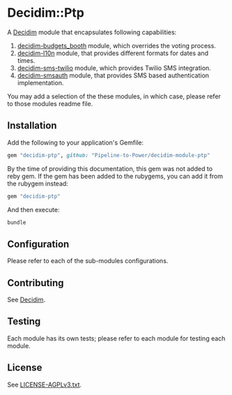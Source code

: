 # Decidim::Ptp

A [Decidim](https://github.com/decidim/decidim) module that encapsulates following capabilities:
1. [decidim-budgets_booth](./decidim-budgets_booth) module, which overrides the voting process.
2. [decidim-l10n](./decidim-l10n) module, that provides different formats for dates and times.
3. [decidim-sms-twilio](./decidim-sms-twilio) module, which provides Twilio SMS integration.
4. [decidim-smsauth](./decidim-smsauth) module, that provides SMS based authentication implementation.

You may add a selection of the these modules, in which case, please refer to those modules readme file.

## Installation

Add the following to your application's Gemfile:

```ruby
gem "decidim-ptp", github: "Pipeline-to-Power/decidim-module-ptp"
```
By the time of providing this documentation, this gem was not added to reby gem. If the gem has been added to the
rubygems, you can add it from the rubygem instead:

```ruby
gem "decidim-ptp"
```
And then execute:

```bash
bundle
```

## Configuration

Please refer to each of the sub-modules configurations.

## Contributing

See [Decidim](https://github.com/decidim/decidim).

## Testing

Each module has its own tests; please refer to each module for testing each module.

## License

See [LICENSE-AGPLv3.txt](LICENSE-AGPLv3.txt).
